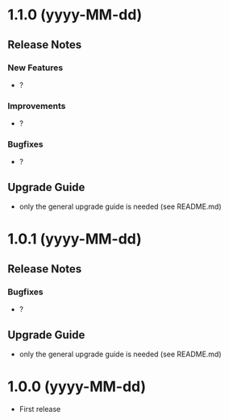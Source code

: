 # 1.1.0 (yyyy-MM-dd)
## Release Notes
### New Features
* ?

### Improvements
* ?

### Bugfixes
* ?

## Upgrade Guide
* only the general upgrade guide is needed (see README.md)


# 1.0.1 (yyyy-MM-dd)
## Release Notes
### Bugfixes
* ?

## Upgrade Guide
* only the general upgrade guide is needed (see README.md)


# 1.0.0 (yyyy-MM-dd)
* First release